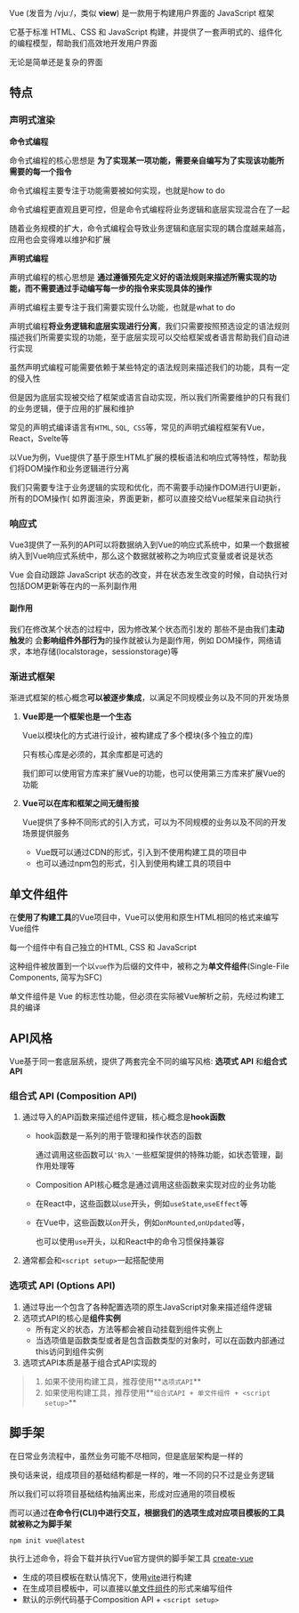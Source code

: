 Vue (发音为 /vjuː/，类似 **view**) 是一款用于构建用户界面的 JavaScript 框架

它基于标准 HTML、CSS 和 JavaScript 构建，并提供了一套声明式的、组件化的编程模型，帮助我们高效地开发用户界面

无论是简单还是复杂的界面



## 特点

### **声明式渲染**

**命令式编程**

命令式编程的核心思想是 **为了实现某一项功能，需要亲自编写为了实现该功能所需要的每一个指令**

命令式编程主要专注于功能需要被如何实现，也就是how to do

命令式编程更直观且更可控，但是命令式编程将业务逻辑和底层实现混合在了一起

随着业务规模的扩大，命令式编程会导致业务逻辑和底层实现的耦合度越来越高，应用也会变得难以维护和扩展



**声明式编程**

声明式编程的核心思想是 **通过遵循预先定义好的语法规则来描述所需实现的功能，而不需要通过手动编写每一步的指令来实现具体的操作**

声明式编程主要专注于我们需要实现什么功能，也就是what to do



声明式编程**将业务逻辑和底层实现进行分离**，我们只需要按照预选设定的语法规则描述我们所需要实现的功能，至于底层实现可以交给框架或者语言帮助我们自动进行实现

虽然声明式编程可能需要依赖于某些特定的语法规则来描述我们的功能，具有一定的侵入性

但是因为底层实现被交给了框架或语言自动实现，所以我们所需要维护的只有我们的业务逻辑，便于应用的扩展和维护



常见的声明式编译语言有`HTML`, `SQL`,` CSS`等，常见的声明式编程框架有Vue，React，Svelte等



以Vue为例，Vue提供了基于原生HTML扩展的模板语法和响应式等特性，帮助我们将DOM操作和业务逻辑进行分离

我们只需要专注于业务逻辑的实现和优化，而不需要手动操作DOM进行UI更新，所有的DOM操作( 如界面渲染，界面更新，都可以直接交给Vue框架来自动执行



### **响应式**

Vue3提供了一系列的API可以将数据纳入到Vue的响应式系统中，如果一个数据被纳入到Vue响应式系统中，那么这个数据就被称之为响应式变量或者说是状态

Vue 会自动跟踪 JavaScript 状态的改变，并在状态发生改变的时候，自动执行对包括DOM更新等在内的一系列副作用



#### 副作用

我们在修改某个状态的过程中，因为修改某个状态而引发的 那些不是由我们**主动触发**的 会**影响组件外部行为**的操作就被认为是副作用，例如 DOM操作，网络请求，本地存储(localstorage，sessionstorage)等



### 渐进式框架

渐进式框架的核心概念**可以被逐步集成**，以满足不同规模业务以及不同的开发场景

1. **Vue即是一个框架也是一个生态**

   Vue以模块化的方式进行设计，被构建成了多个模块(多个独立的库)

   只有核心库是必须的，其余库都是可选的

   我们即可以使用官方库来扩展Vue的功能，也可以使用第三方库来扩展Vue的功能

2. **Vue可以在库和框架之间无缝衔接**

   Vue提供了多种不同形式的引入方式，可以为不同规模的业务以及不同的开发场景提供服务

   + Vue既可以通过CDN的形式，引入到不使用构建工具的项目中
   + 也可以通过npm包的形式，引入到使用构建工具的项目中

   


## 单文件组件

在**使用了构建工具**的Vue项目中，Vue可以使用和原生HTML相同的格式来编写Vue组件

每一个组件中有自己独立的HTML, CSS 和 JavaScript

这种组件被放置到一个以`vue`作为后缀的文件中，被称之为**单文件组件**(Single-File Components, 简写为SFC)

单文件组件是 Vue 的标志性功能，但必须在实际被Vue解析之前，先经过构建工具的编译



## API风格

Vue基于同一套底层系统，提供了两套完全不同的编写风格: **选项式 API** 和**组合式 API**



### 组合式 API (Composition API)

1. 通过导入的API函数来描述组件逻辑，核心概念是**hook函数**

   + hook函数是一系列的用于管理和操作状态的函数

     通过调用这些函数可以`'钩入'`一些框架提供的特殊功能，如状态管理，副作用处理等

   + Composition API核心概念是通过调用这些函数来实现对应的业务功能

   + 在React中，这些函数以`use`开头，例如`useState`,`useEffect`等

   + 在Vue中，这些函数以`on`开头，例如`onMounted`,`onUpdated`等，

     也可以使用`use`开头，以和React中的命令习惯保持兼容

2. 通常都会和`<script setup>`一起搭配使用



### 选项式 API (Options API)

1. 通过导出一个包含了各种配置选项的原生JavaScript对象来描述组件逻辑
2. 选项式API的核心是**组件实例**
   + 所有定义的状态，方法等都会被自动挂载到组件实例上
   + 当选项值是函数类型或者是包含函数类型的对象时，可以在函数内部通过this访问到组件实例
3. 选项式API本质是基于组合式API实现的

> 1. 如果不使用构建工具，推荐使用**`选项式API`**
> 2. 如果使用构建工具，推荐使用**`组合式API + 单文件组件 + <script setup>`**



## 脚手架

在日常业务流程中，虽然业务可能不尽相同，但是底层架构是一样的

换句话来说，组成项目的基础结构都是一样的，唯一不同的只不过是业务逻辑

所以我们可以将项目基础结构抽离出来，形成对应通用的项目模板

而可以通过**在命令行(CLI)中进行交互，根据我们的选项生成对应项目模板的工具就被称之为脚手架**

```shell
npm init vue@latest
```

执行上述命令，将会下载并执行Vue官方提供的脚手架工具 [create-vue](https://github.com/vuejs/create-vue)

+ 生成的项目模板在默认情况下，使用[vite](https://vitejs.dev/)进行构建
+ 在生成项目模板中，可以直接以[单文件组件](https://cn.vuejs.org/guide/scaling-up/sfc.html)的形式来编写组件
+ 默认的示例代码基于Composition API + `<script setup>`

